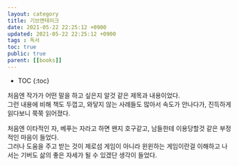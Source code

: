 ```yaml
---
layout: category
title: 기브앤테이크
date: 2021-05-22 22:25:12 +0900
updated: 2021-05-22 22:25:12 +0900
tags : 독서
toc: true
public: true
parent: [[books]]
---
```

* TOC
{:toc}

처음엔 작가가 어떤 말을 하고 싶은지 알것 같은 제목과 내용이었다.  
그런 내용에 비해 책도 두껍고, 와닿지 않는 사례들도 많아서 속도가 안나다가, 진득하게 읽다보니 쭉쭉 읽어졌다.  

처음엔 이타적인 자, 베푸는 자라고 하면 왠지 호구같고, 남들한테 이용당할것 같은 부정적인 마음이 들었다.  
그러나 도움을 주고 받는 것이 제로섬 게임이 아니라 윈윈하는 게임이란걸 이해하고 나서는 기버도 삶의 좋은 자세가 될 수 있겠단 생각이 들었다.  